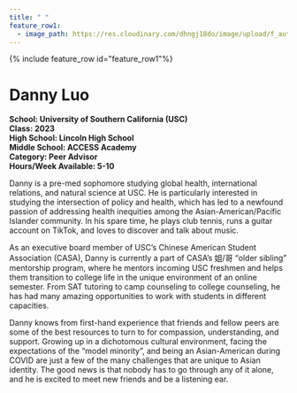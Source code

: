 ```yaml
---
title: " "
feature_row1:
  - image_path: https://res.cloudinary.com/dhngj18do/image/upload/f_auto,q_auto/v1/images/activities/pa_danny_luo
---
```


{% include feature_row id="feature_row1"%}

# Danny Luo

**School: University of Southern California (USC)**  
**Class: 2023**  
**High School: Lincoln High School**  
**Middle School: ACCESS Academy**  
**Category: Peer Advisor**  
**Hours/Week Available: 5-10**  

Danny is a pre-med sophomore studying global health, international relations, and natural science at USC. He is particularly interested in studying the intersection of policy and health, which has led to a newfound passion of addressing health inequities among the Asian-American/Pacific Islander community. In his spare time, he plays club tennis, runs a guitar account on TikTok, and loves to discover and talk about music.

As an executive board member of USC’s Chinese American Student Association (CASA), Danny is currently a part of CASA’s 姐/哥 “older sibling” mentorship program, where he mentors incoming USC freshmen and helps them transition to college life in the unique environment of an online semester. From SAT tutoring to camp counseling to college counseling, he has had many amazing opportunities to work with students in different capacities.

Danny knows from first-hand experience that friends and fellow peers are some of the best resources to turn to for compassion, understanding, and support. Growing up in a dichotomous cultural environment, facing the expectations of the “model minority”, and being an Asian-American during COVID are just a few of the many challenges that are unique to Asian identity. The good news is that nobody has to go through any of it alone, and he is excited to meet new friends and be a listening ear.
